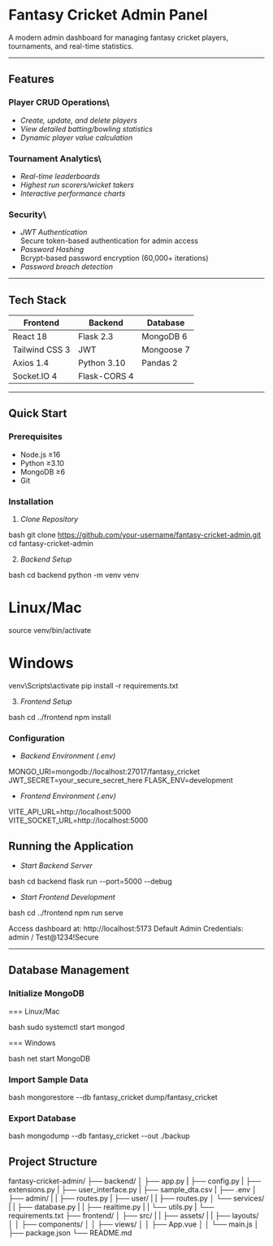 # Fantasy Cricket Admin Panel

A modern admin dashboard for managing fantasy cricket players, tournaments, and real-time statistics.

---

## Features

### Player CRUD Operations\\

- *Create, update, and delete players*
- *View detailed batting/bowling statistics*
- *Dynamic player value calculation*

### Tournament Analytics\\

- *Real-time leaderboards*
- *Highest run scorers/wicket takers*
- *Interactive performance charts*

### Security\\

- *JWT Authentication*  
  Secure token-based authentication for admin access
- *Password Hashing*  
  Bcrypt-based password encryption (60,000+ iterations)
- *Password breach detection*

---

## Tech Stack

| Frontend       | Backend      | Database   |
| -------------- | ------------ | ---------- |
| React 18       | Flask 2.3    | MongoDB 6  |
| Tailwind CSS 3 | JWT          | Mongoose 7 |
| Axios 1.4      | Python 3.10  | Pandas 2   |
| Socket.IO 4    | Flask-CORS 4 |            |

---

## Quick Start

### Prerequisites

- Node.js ≥16
- Python ≥3.10
- MongoDB ≥6
- Git

### Installation

1. *Clone Repository*

bash
git clone https://github.com/your-username/fantasy-cricket-admin.git
cd fantasy-cricket-admin


2. *Backend Setup*

bash
cd backend
python -m venv venv

# Linux/Mac
source venv/bin/activate

# Windows
venv\Scripts\activate
pip install -r requirements.txt


3. *Frontend Setup*

bash
cd ../frontend
npm install


### Configuration

- *Backend Environment (.env)*


MONGO_URI=mongodb://localhost:27017/fantasy_cricket
JWT_SECRET=your_secure_secret_here
FLASK_ENV=development


- *Frontend Environment (.env)*


VITE_API_URL=http://localhost:5000
VITE_SOCKET_URL=http://localhost:5000


## Running the Application

- *Start Backend Server*

bash
cd backend
flask run --port=5000 --debug


- *Start Frontend Development*

bash
cd ../frontend
npm run serve


Access dashboard at: http://localhost:5173
Default Admin Credentials: admin / Test@1234!Secure

---

## Database Management

### Initialize MongoDB

=== Linux/Mac

bash
sudo systemctl start mongod


=== Windows

bash
net start MongoDB


### Import Sample Data

bash
mongorestore --db fantasy_cricket dump/fantasy_cricket


### Export Database

bash
mongodump --db fantasy_cricket --out ./backup


## Project Structure

fantasy-cricket-admin/
├── backend/
│ ├── app.py
| ├── config.py
| ├── extensions.py
| ├── user_interface.py
| ├── sample_dta.csv
| ├── .env
│ ├── admin/
| | ├── routes.py
| ├── user/
| | ├── routes.py
│ └── services/
| | ├── database.py
| | ├── realtime.py
| | └── utils.py
| └── requirements.txt
├── frontend/
│ ├── src/
| | ├── assets/
| | ├── layouts/
│ │ ├── components/
│ │ ├── views/
│ │ ├── App.vue
│ │ └── main.js
│ ├── package.json
└── README.md
